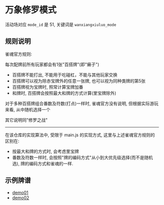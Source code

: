 # 万象修罗模式

活动场对应 `mode_id` 是 51, 关键词是 `wanxiangxiuluo_mode`

## 规则说明

雀魂官方规则: 

每次配牌前所有玩家都会有1张"百搭牌"(即"癞子")
- 百搭牌不能打出, 不能用于吃碰杠，不能与其他玩家交换
- 百搭牌可以视为除赤宝牌外的任意一张牌, 也可以视为同种类牌的第5张
- 百搭牌视为宝牌时, 照常计算宝牌加番
- 和牌时, 百搭牌会按照最大和牌的方式计算(里宝牌除外)

对于多种百搭牌组合番数及符数(打点)一样时, 雀魂官方没有说明, 但根据实际游玩来看, 从中随机选择一个

其它说明同"修罗之战"

---

在该仓库的实现算法中, 受限于 main.js 的实现方式, 这里与上述雀魂官方规则的区别在: 
- 按最大和牌的方式时, 会考虑里宝牌
- 番数及符数一样时, 会按照"牌的编码方式"从小到大优先级选择(而不是随机选), 牌的编码方式和雀魂的一样.

## 示例牌谱

- [demo01](demo01.js)
- [demo02](demo02.js)
